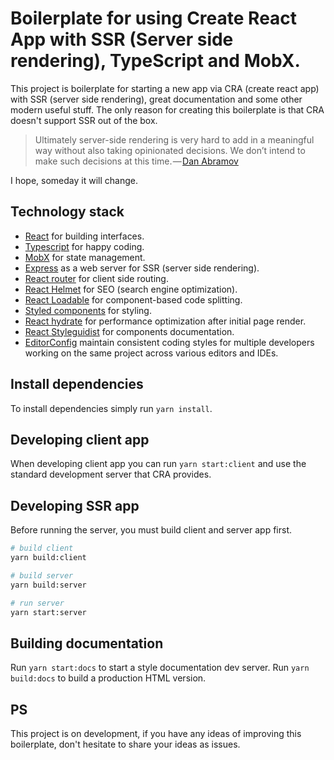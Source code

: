 # Boilerplate for using Create React App with SSR (Server side rendering), TypeScript and MobX.
This project is boilerplate for starting a new app via CRA (create react app) with SSR (server side rendering), great documentation and some other modern useful stuff.
The only reason for creating this boilerplate is that CRA doesn't support SSR out of the box.

> Ultimately server-side rendering is very hard to add in a meaningful way without also taking opinionated decisions. We don’t intend to make such decisions at this time. — [Dan Abramov](https://github.com/facebook/create-react-app/issues/990#issuecomment-257172453)

I hope, someday it will change.   
 

## Technology stack
* [React](https://reactjs.org/) for building interfaces.
* [Typescript](https://www.typescriptlang.org/) for happy coding.
* [MobX](https://mobx.js.org/) for state management.
* [Express](https://expressjs.com/) as a web server for SSR (server side rendering).
* [React router](https://github.com/ReactTraining/react-router) for client side routing.
* [React Helmet](https://github.com/nfl/react-helmet) for SEO (search engine optimization).
* [React Loadable](https://github.com/jamiebuilds/react-loadable) for component-based code splitting.
* [Styled components](https://www.styled-components.com/) for styling.
* [React hydrate](https://reactjs.org/docs/react-dom.html#hydrate) for performance optimization after initial page render.  
* [React Styleguidist](https://react-styleguidist.js.org/) for components documentation.
* [EditorConfig](https://editorconfig.org/) maintain consistent coding styles for multiple developers working on the same project across various editors and IDEs.

## Install dependencies
To install dependencies simply run ``yarn install``.

## Developing client app
When developing client app you can run ``yarn start:client`` and use the standard development server that CRA provides.

## Developing SSR app
Before running the server, you must build client and server app first.
```bash
# build client
yarn build:client

# build server
yarn build:server

# run server
yarn start:server
```

## Building documentation
Run ``yarn start:docs`` to start a style documentation dev server.
Run ``yarn build:docs`` to build a production HTML version.

## PS
This project is on development, if you have any ideas of improving this boilerplate, don't hesitate to share your ideas as issues. 
